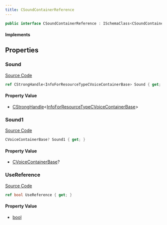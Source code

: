 ```yaml
---
title: CSoundContainerReference
---
```


```csharp
public interface CSoundContainerReference : ISchemaClass<CSoundContainerReference>, ISchemaField, ISchemaClass, INativeHandle
```

#### Implements

## Properties

### Sound

[Source Code](https://github.com/swiftly-solution/swiftlys2/blob/beta/managed/src/SwiftlyS2.Generated/Schemas/Interfaces/CSoundContainerReference.cs#L18)

```csharp
ref CStrongHandle<InfoForResourceTypeCVoiceContainerBase> Sound { get; }
```

#### Property Value

- [CStrongHandle](/docs/api/shared/natives/cstronghandle-1)<[InfoForResourceTypeCVoiceContainerBase](/docs/api/shared/schemadefinitions/infoforresourcetypecvoicecontainerbase)>

### Sound1

[Source Code](https://github.com/swiftly-solution/swiftlys2/blob/beta/managed/src/SwiftlyS2.Generated/Schemas/Interfaces/CSoundContainerReference.cs#L20)

```csharp
CVoiceContainerBase? Sound1 { get; }
```

#### Property Value

- [CVoiceContainerBase](/docs/api/shared/schemadefinitions/cvoicecontainerbase)?

### UseReference

[Source Code](https://github.com/swiftly-solution/swiftlys2/blob/beta/managed/src/SwiftlyS2.Generated/Schemas/Interfaces/CSoundContainerReference.cs#L16)

```csharp
ref bool UseReference { get; }
```

#### Property Value

- [bool](https://learn.microsoft.com/dotnet/api/system.boolean)

